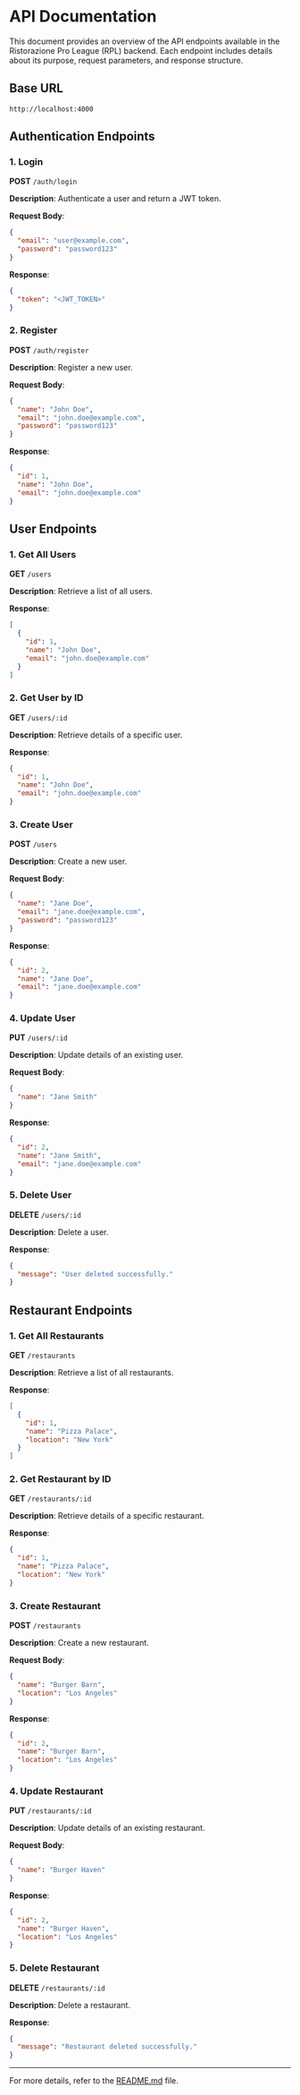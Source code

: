 # API Documentation

This document provides an overview of the API endpoints available in the Ristorazione Pro League (RPL) backend. Each endpoint includes details about its purpose, request parameters, and response structure.

## Base URL
```
http://localhost:4000
```

## Authentication Endpoints

### 1. Login
**POST** `/auth/login`

**Description**: Authenticate a user and return a JWT token.

**Request Body**:
```json
{
  "email": "user@example.com",
  "password": "password123"
}
```

**Response**:
```json
{
  "token": "<JWT_TOKEN>"
}
```

### 2. Register
**POST** `/auth/register`

**Description**: Register a new user.

**Request Body**:
```json
{
  "name": "John Doe",
  "email": "john.doe@example.com",
  "password": "password123"
}
```

**Response**:
```json
{
  "id": 1,
  "name": "John Doe",
  "email": "john.doe@example.com"
}
```

## User Endpoints

### 1. Get All Users
**GET** `/users`

**Description**: Retrieve a list of all users.

**Response**:
```json
[
  {
    "id": 1,
    "name": "John Doe",
    "email": "john.doe@example.com"
  }
]
```

### 2. Get User by ID
**GET** `/users/:id`

**Description**: Retrieve details of a specific user.

**Response**:
```json
{
  "id": 1,
  "name": "John Doe",
  "email": "john.doe@example.com"
}
```

### 3. Create User
**POST** `/users`

**Description**: Create a new user.

**Request Body**:
```json
{
  "name": "Jane Doe",
  "email": "jane.doe@example.com",
  "password": "password123"
}
```

**Response**:
```json
{
  "id": 2,
  "name": "Jane Doe",
  "email": "jane.doe@example.com"
}
```

### 4. Update User
**PUT** `/users/:id`

**Description**: Update details of an existing user.

**Request Body**:
```json
{
  "name": "Jane Smith"
}
```

**Response**:
```json
{
  "id": 2,
  "name": "Jane Smith",
  "email": "jane.doe@example.com"
}
```

### 5. Delete User
**DELETE** `/users/:id`

**Description**: Delete a user.

**Response**:
```json
{
  "message": "User deleted successfully."
}
```

## Restaurant Endpoints

### 1. Get All Restaurants
**GET** `/restaurants`

**Description**: Retrieve a list of all restaurants.

**Response**:
```json
[
  {
    "id": 1,
    "name": "Pizza Palace",
    "location": "New York"
  }
]
```

### 2. Get Restaurant by ID
**GET** `/restaurants/:id`

**Description**: Retrieve details of a specific restaurant.

**Response**:
```json
{
  "id": 1,
  "name": "Pizza Palace",
  "location": "New York"
}
```

### 3. Create Restaurant
**POST** `/restaurants`

**Description**: Create a new restaurant.

**Request Body**:
```json
{
  "name": "Burger Barn",
  "location": "Los Angeles"
}
```

**Response**:
```json
{
  "id": 2,
  "name": "Burger Barn",
  "location": "Los Angeles"
}
```

### 4. Update Restaurant
**PUT** `/restaurants/:id`

**Description**: Update details of an existing restaurant.

**Request Body**:
```json
{
  "name": "Burger Haven"
}
```

**Response**:
```json
{
  "id": 2,
  "name": "Burger Haven",
  "location": "Los Angeles"
}
```

### 5. Delete Restaurant
**DELETE** `/restaurants/:id`

**Description**: Delete a restaurant.

**Response**:
```json
{
  "message": "Restaurant deleted successfully."
}
```

---

For more details, refer to the [README.md](./README.md) file.